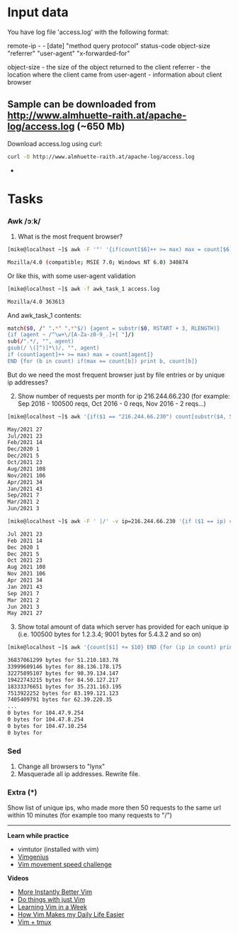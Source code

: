 # Input data
You have log file 'access.log' with the following format:


remote-ip - - [date] "method query protocol" status-code object-size "referrer" "user-agent" "x-forwarded-for"


object-size - the size of the object returned to the client
referrer    - the location where the client came from
user-agent  - information about client browser


Sample can be downloaded from http://www.almhuette-raith.at/apache-log/access.log (~650 Mb)
-
Download access.log using curl:
```bash
curl -O http://www.almhuette-raith.at/apache-log/access.log
```
-
# Tasks


### Awk /ɔːk/
1. What is the most frequent browser?
```bash 
[mike@localhost ~]$ awk -F '"' '{if(count[$6]++ >= max) max = count[$6]} END {for (b in count) if(max == count[b]) print b, count[b]}' access.log

Mozilla/4.0 (compatible; MSIE 7.0; Windows NT 6.0) 340874
```
Or like this, with some user-agent validation
```bash
[mike@localhost ~]$ awk -f awk_task_1 access.log

Mozilla/4.0 363613
```
And awk_task_1 contents:
```bash
match($0, /" ".*" ".*"$/) {agent = substr($0, RSTART + 3, RLENGTH)}
{if (agent ~ /^\w+\/[A-Za-z0-9_.]+[ "]/)
sub(/".*/, "", agent)
gsub(/ \([^)]*\)/, "", agent)
if (count[agent]++ >= max) max = count[agent]}
END {for (b in count) if(max == count[b]) print b, count[b]}

```
But do we need the most frequent browser just by file entries or by unique ip addresses?

2. Show number of requests per month for ip 216.244.66.230 (for example: Sep 2016 - 100500 reqs, Oct 2016 - 0 reqs, Nov 2016 - 2 reqs...)
```bash
[mike@localhost ~]$ awk '{if($1 == "216.244.66.230") count[substr($4, 5, 8)]++} END {for (m in count) print m, count[m]}' access.log

May/2021 27
Jul/2021 23
Feb/2021 14
Dec/2020 1
Dec/2021 5
Oct/2021 23
Aug/2021 108
Nov/2021 106
Apr/2021 34
Jan/2021 43
Sep/2021 7
Mar/2021 2
Jun/2021 3

[mike@localhost ~]$ awk -F ' |/' -v ip=216.244.66.230 '{if ($1 == ip) count[$5 " " substr($6, 1, 4)]++} END {for (b in count) print b, count[b]}' access.log

Jul 2021 23
Feb 2021 14
Dec 2020 1
Dec 2021 5
Oct 2021 23
Aug 2021 108
Nov 2021 106
Apr 2021 34
Jan 2021 43
Sep 2021 7
Mar 2021 2
Jun 2021 3
May 2021 27

```
3. Show total amount of data which server has provided for each unique ip (i.e. 100500 bytes for 1.2.3.4; 9001 bytes for 5.4.3.2 and so on)
```bash
[mike@localhost ~]$ awk '{count[$1] += $10} END {for (ip in count) print count[ip], "bytes for", ip}' access.log | sort -rn

36837061299 bytes for 51.210.183.78
33999609146 bytes for 88.136.178.175
32275895107 bytes for 90.39.134.147
19422743215 bytes for 84.50.127.217
18333376651 bytes for 35.231.163.195
7513922252 bytes for 83.199.121.123
7405409791 bytes for 62.39.220.35
...
0 bytes for 104.47.9.254
0 bytes for 104.47.8.254
0 bytes for 104.47.10.254
0 bytes for 

```

### Sed
1. Change all browsers to "lynx"
2. Masquerade all ip addresses. Rewrite file.


### Extra (*)
Show list of unique ips, who made more then 50 requests to the same url within 10 minutes (for example too many requests to "/")


---


**Learn while practice**
- vimtutor (installed with vim)
- [Vimgenius](http://www.vimgenius.com/)
- [Vim movement speed challenge](https://vimvalley.com/vim-movement-speed-challenge/)


**Videos**
- [More Instantly Better Vim](https://www.youtube.com/watch?v=aHm36-na4-4)
- [Do things with just Vim](https://www.youtube.com/watch?v=XA2WjJbmmoM)
- [Learning Vim in a Week](https://www.youtube.com/watch?v=_NUO4JEtkDw)
- [How Vim Makes my Daily Life Easier](https://www.youtube.com/watch?v=NzD2UdQl5Gc)
- [Vim + tmux](https://www.youtube.com/watch?v=5r6yzFEXajQ)
